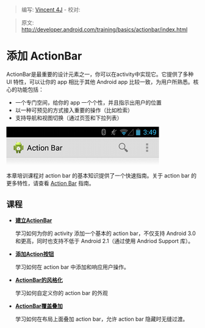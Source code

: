 > 编写: [Vincent 4J](http://github.com/vincent4j) - 校对:

> 原文: <http://developer.android.com/training/basics/actionbar/index.html>

# 添加 ActionBar

ActionBar是最重要的设计元素之一，你可以在activity中实现它。它提供了多种 UI 特性，可以让你的 app 相比于其他 Android app 比较一致，为用户所熟悉。核心的功能包括：
- 一个专门空间，给你的 app 一个个性，并且指示出用户的位置
- 以一种可预见的方式接入重要的操作（比如检索）
- 支持导航和视图切换（通过页签和下拉列表）

![actionbar-actions](actionbar-actions.png)

本章培训课程对 action bar 的基本知识提供了一个快速指南。关于 action bar 的更多特性，请查看 [Action Bar](https://developer.android.com/guide/topics/ui/actionbar.html) 指南。

## 课程

* [**建立ActionBar**](setting-up.html)

  学习如何为你的 activity 添加一个基本的 action bar，不仅支持 Android 3.0 和更高，同时也支持不低于 Android 2.1（通过使用 Andriod Support 库）。


* [**添加Action按钮**](adding-buttons.html)

  学习如何在 action bar 中添加和响应用户操作。


* [**ActionBar的风格化**](styling.html)

  学习如何自定义你的 action bar 的外观


* [**ActionBar覆盖叠加**](overlaying.html)

  学习如何在布局上面叠加 action bar，允许 action bar 隐藏时无缝过渡。
